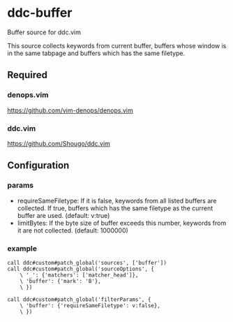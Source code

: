# ddc-buffer
Buffer source for ddc.vim

This source collects keywords from current buffer, buffers whose window is in the same tabpage and buffers which has the same filetype.

## Required

### denops.vim
https://github.com/vim-denops/denops.vim

### ddc.vim
https://github.com/Shougo/ddc.vim

## Configuration
### params
- requireSameFiletype: If it is false, keywords from all listed buffers are collected.
If true, buffers which has the same filetype as the current buffer are used. (default: v:true)
- limitBytes: If the byte size of buffer exceeds this number, keywords from it are not collected.
(default: 1000000)

### example
```vim
call ddc#custom#patch_global('sources', ['buffer'])
call ddc#custom#patch_global('sourceOptions', {
    \ '_': {'matchers': ['matcher_head']},
    \ 'buffer': {'mark': 'B'},
    \ })

call ddc#custom#patch_global('filterParams', {
    \ 'buffer': {'requireSameFiletype': v:false},
    \ })
```
